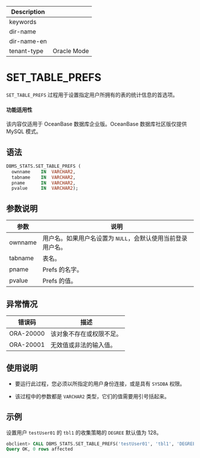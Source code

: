 | Description   |                 |
|---------------|-----------------|
| keywords      |                 |
| dir-name      |                 |
| dir-name-en   |                 |
| tenant-type   | Oracle Mode     |

# SET_TABLE_PREFS 

`SET_TABLE_PREFS` 过程用于设置指定用户所拥有的表的统计信息的首选项。

  <main id="notice" >
    <h4>功能适用性</h4>
    <p>该内容仅适用于 OceanBase 数据库企业版。OceanBase 数据库社区版仅提供 MySQL 模式。</p>
  </main>

## 语法 

```sql
DBMS_STATS.SET_TABLE_PREFS (
  ownname    IN  VARCHAR2,
  tabname    IN  VARCHAR2,
  pname      IN  VARCHAR2,
  pvalue     IN  VARCHAR2);
```



## 参数说明 

|   参数    |                说明                 |
|---------|-----------------------------------|
| ownname | 用户名。如果用户名设置为 `NULL`，会默认使用当前登录用户名。 |
| tabname | 表名。                               |
| pname   | Prefs 的名字。                        |
| pvalue  | Prefs 的值。                         |



## 异常情况 

|    错误码    |      描述      |
|-----------|--------------|
| ORA-20000 | 该对象不存在或权限不足。 |
| ORA-20001 | 无效值或非法的输入值。  |



## 使用说明 

* 要运行此过程，您必须以所指定的用户身份连接，或是具有 `SYSDBA` 权限。

* 该过程中的参数都是 `VARCHAR2` 类型，它们的值需要用引号括起来。


## 示例 

设置用户 `testUser01` 的 `tbl1` 的收集策略的 `DEGREE` 默认值为 128。

```sql
obclient> CALL DBMS_STATS.SET_TABLE_PREFS('testUser01', 'tbl1', 'DEGREE', '128');
Query OK, 0 rows affected
```